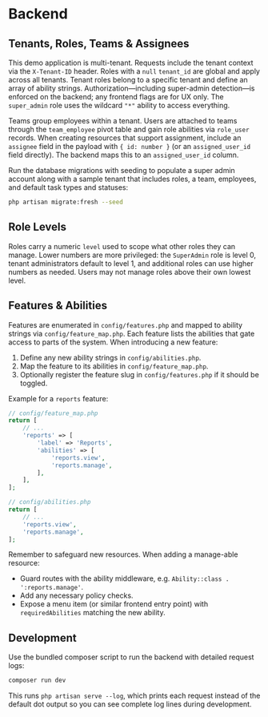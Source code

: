 # Backend

## Tenants, Roles, Teams & Assignees

This demo application is multi-tenant. Requests include the tenant context via the `X-Tenant-ID` header. Roles with a `null` `tenant_id` are global and apply across all tenants. Tenant roles belong to a specific tenant and define an array of ability strings. Authorization—including super-admin detection—is enforced on the backend; any frontend flags are for UX only. The `super_admin` role uses the wildcard `"*"` ability to access everything.

Teams group employees within a tenant. Users are attached to teams through the `team_employee` pivot table and gain role abilities via `role_user` records. When creating resources that support assignment, include an `assignee` field in the payload with `{ id: number }` (or an `assigned_user_id` field directly). The backend maps this to an `assigned_user_id` column.

Run the database migrations with seeding to populate a super admin account along with a sample tenant that includes roles, a team, employees, and default task types and statuses:


```bash
php artisan migrate:fresh --seed
```

## Role Levels

Roles carry a numeric `level` used to scope what other roles they can manage. Lower numbers are more privileged: the `SuperAdmin` role is level 0, tenant administrators default to level 1, and additional roles can use higher numbers as needed. Users may not manage roles above their own lowest level.

## Features & Abilities

Features are enumerated in `config/features.php` and mapped to ability strings via `config/feature_map.php`. Each feature lists the abilities that gate access to parts of the system. When introducing a new feature:

1. Define any new ability strings in `config/abilities.php`.
2. Map the feature to its abilities in `config/feature_map.php`.
3. Optionally register the feature slug in `config/features.php` if it should be toggled.

Example for a `reports` feature:

```php
// config/feature_map.php
return [
    // ...
    'reports' => [
        'label' => 'Reports',
        'abilities' => [
            'reports.view',
            'reports.manage',
        ],
    ],
];
```

```php
// config/abilities.php
return [
    // ...
    'reports.view',
    'reports.manage',
];
```

Remember to safeguard new resources. When adding a manage-able resource:

- Guard routes with the ability middleware, e.g. `Ability::class . ':reports.manage'`.
- Add any necessary policy checks.
- Expose a menu item (or similar frontend entry point) with `requiredAbilities` matching the new ability.

## Development

Use the bundled composer script to run the backend with detailed request logs:

```bash
composer run dev
```

This runs `php artisan serve --log`, which prints each request instead of the
default dot output so you can see complete log lines during development.
